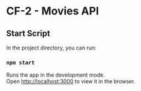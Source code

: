 # CF-2 - Movies API

## Start Script
In the project directory, you can run:

### `npm start`

Runs the app in the development mode.<br />
Open [http://localhost:3000](http://localhost:8080) to view it in the browser.
